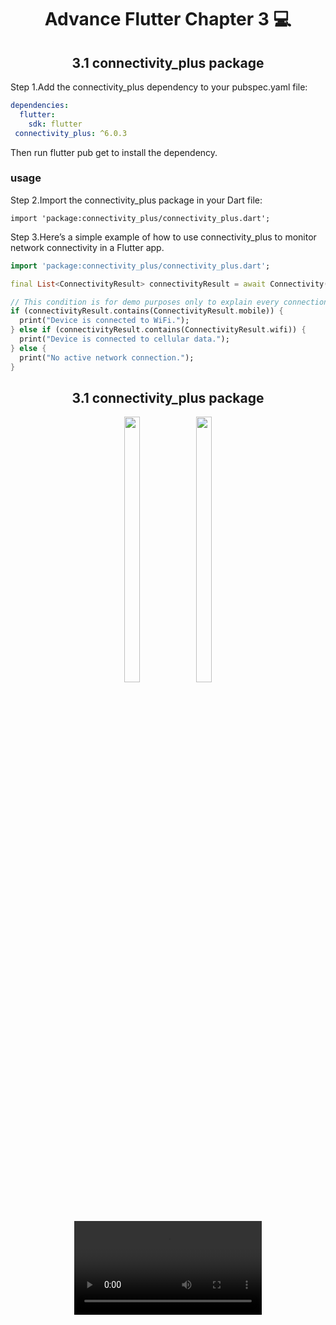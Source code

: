 <h1 align="center"> Advance Flutter Chapter 3 💻</h1>

<h2 align="center">3.1 connectivity_plus package</h2>

Step 1.Add the connectivity_plus dependency to your pubspec.yaml file:

```yaml
dependencies:
  flutter:
    sdk: flutter
 connectivity_plus: ^6.0.3
```
Then run flutter pub get to install the dependency.

### usage

Step 2.Import the connectivity_plus package in your Dart file:
```
import 'package:connectivity_plus/connectivity_plus.dart';
```

Step 3.Here’s a simple example of how to use connectivity_plus to monitor network connectivity in a Flutter app.

```dart
import 'package:connectivity_plus/connectivity_plus.dart';

final List<ConnectivityResult> connectivityResult = await Connectivity().checkConnectivity();

// This condition is for demo purposes only to explain every connection type.
if (connectivityResult.contains(ConnectivityResult.mobile)) {
  print("Device is connected to WiFi.");
} else if (connectivityResult.contains(ConnectivityResult.wifi)) {
  print("Device is connected to cellular data.");
} else {
  print("No active network connection.");
}
```
<h2 align="center">3.1 connectivity_plus package</h2>
<div align="center">
     <img src="https://github.com/Dipalig971/advflutterch3/assets/143181151/98951421-18cc-48c8-8538-3ae484835fc3" width=22% height=33%>
  <img src="https://github.com/Dipalig971/advflutterch3/assets/143181151/05508523-8ed2-4c5d-a101-7c63bd351110" width=22% height=33%>
  <video src = 'https://github.com/Dipalig971/advflutterch3/assets/143181151/d5b9c8a2-d915-421b-8f89-78e3b78da18f'>
 </div>


